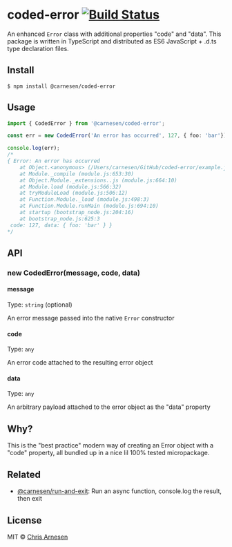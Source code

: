 # coded-error [![Build Status](https://travis-ci.com/carnesen/coded-error.svg?branch=master)](https://travis-ci.com/carnesen/coded-error)

An enhanced `Error` class with additional properties "code" and "data". This package is written in TypeScript and distributed as ES6 JavaScript + .d.ts type declaration files.

## Install

```
$ npm install @carnesen/coded-error
```
## Usage

```ts
import { CodedError } from '@carnesen/coded-error';

const err = new CodedError('An error has occurred', 127, { foo: 'bar'});

console.log(err);
/*
{ Error: An error has occurred
    at Object.<anonymous> (/Users/carnesen/GitHub/coded-error/example.js:3:13)
    at Module._compile (module.js:653:30)
    at Object.Module._extensions..js (module.js:664:10)
    at Module.load (module.js:566:32)
    at tryModuleLoad (module.js:506:12)
    at Function.Module._load (module.js:498:3)
    at Function.Module.runMain (module.js:694:10)
    at startup (bootstrap_node.js:204:16)
    at bootstrap_node.js:625:3
 code: 127, data: { foo: 'bar' } }
*/
```
## API

### new CodedError(message, code, data)

#### message

Type: `string` (optional)

An error message passed into the native `Error` constructor

#### code

Type: `any`

An error code attached to the resulting error object

#### data

Type: `any`

An arbitrary payload attached to the error object as the "data" property

## Why?

This is the "best practice" modern way of creating an Error object with a "code" property, all bundled up in a nice lil 100% tested micropackage.

## Related

- [@carnesen/run-and-exit](https://github.com/carnesen/run-and-exit): Run an async function, console.log the result, then exit

## License

MIT © [Chris Arnesen](https://www.carnesen.com)
